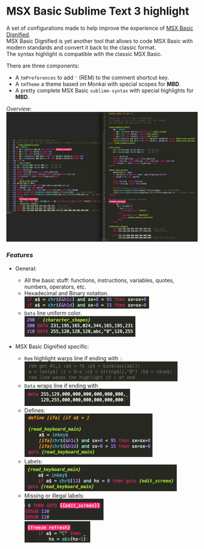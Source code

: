 # MSX Basic Sublime Text 3 highlight  

A set of configurations made to help improve the experience of [MSX Basic Dignified](https://github.com/farique1/msx-basic-dignified).  
MSX Basic Dignified is yet another tool that allows to code MSX Basic with modern standards and convert it back to the classic format.  
The syntax highlight is compatible with the classic MSX Basic.  

There are three components:  
- A `tmPreferences` to add `'` (REM) to the comment shortcut key.  
- A `tmTheme` a theme based on Monkai with special scopes for **MBD**.  
- A pretty complete MSX Basic `sublime-syntax` with special highlights for **MBD**.  

*Overview:*  
![# Syntax-Overview](https://github.com/farique1/MSX-Sublime-Syntax/blob/master/Images/Syntax-Overview.jpg)  

### *Features*  
- General:  
  - All the basic stuff: functions, instructions, variables, quotes, numbers, operators, etc.  
  - Hexadecimal and Binary notation.  
![# Hex-notation-example](https://github.com/farique1/MSX-Sublime-Syntax/blob/master/Images/Hex-notation-example.png)  
  - `Data` line uniform color.  
![# Data-classic-example](https://github.com/farique1/MSX-Sublime-Syntax/blob/master/Images/Data-classic-example.png)  

- MSX Basic Dignified specific:  
  - `Rem` highlight warps line if ending with `:`  
![# Rem-wrap-example](https://github.com/farique1/MSX-Sublime-Syntax/blob/master/Images/Rem-wrap-example.png)  
  - `Data` wraps line if ending with `_`  
![# Data-example](https://github.com/farique1/MSX-Sublime-Syntax/blob/master/Images/Data-example.png)  
  - Defines:  
![# Define-example](https://github.com/farique1/MSX-Sublime-Syntax/blob/master/Images/Define-example.png)  
  - Labels:  
![# Label-example](https://github.com/farique1/MSX-Sublime-Syntax/blob/master/Images/Label-example.png)  
  - Missing or illegal labels:  
![# Missing-label-example](https://github.com/farique1/MSX-Sublime-Syntax/blob/master/Images/Missing-label-example.png)  
![# Non-standard-label-example](https://github.com/farique1/MSX-Sublime-Syntax/blob/master/Images/Non-standard-label-example.png)  
